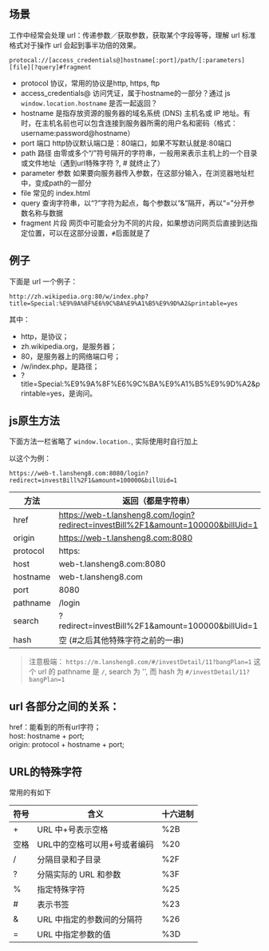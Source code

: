 ## 场景

工作中经常会处理 url：传递参数／获取参数，获取某个字段等等，理解 url 标准格式对于操作 url 会起到事半功倍的效果。   

`protocal://[access_credentials@]hostname[:port]/path/[:parameters][file][?query]#fragment`

- protocol 协议，常用的协议是http, https, ftp
- access_credentials@ 访问凭证，属于hostname的一部分？通过 js `window.location.hostname` 是否一起返回？
- hostname 是指存放资源的服务器的域名系统 (DNS) 主机名或 IP 地址。有时，在主机名前也可以包含连接到服务器所需的用户名和密码（格式：username:password@hostname）
- port 端口 http协议默认端口是：80端口，如果不写默认就是:80端口
- path 路径 由零或多个“/”符号隔开的字符串，一般用来表示主机上的一个目录或文件地址（遇到url特殊字符 ?, # 就终止了）
- parameter 参数 如果要向服务器传入参数，在这部分输入，在浏览器地址栏中，变成path的一部分
- file 常见的 index.html
- query 查询字符串，以“?”字符为起点，每个参数以“&”隔开，再以“=”分开参数名称与数据
- fragment 片段 网页中可能会分为不同的片段，如果想访问网页后直接到达指定位置，可以在这部分设置，`#`后面就是了

## 例子

下面是 url 一个例子：

`http://zh.wikipedia.org:80/w/index.php?title=Special:%E9%9A%8F%E6%9C%BA%E9%A1%B5%E9%9D%A2&printable=yes`

其中：

- http，是协议；
- zh.wikipedia.org，是服务器；
- 80，是服务器上的网络端口号；
- /w/index.php，是路径；
- ?title=Special:%E9%9A%8F%E6%9C%BA%E9%A1%B5%E9%9D%A2&printable=yes，是询问。

## js原生方法

下面方法一栏省略了 `window.location.`, 实际使用时自行加上

以这个为例：

`https://web-t.lansheng8.com:8080/login?redirect=investBill%2F1&amount=100000&billUid=1`

方法     | 返回（都是字符串）
---------|----------------------------------------------------------------------------------
href     | https://web-t.lansheng8.com/login?redirect=investBill%2F1&amount=100000&billUid=1
origin   | https://web-t.lansheng8.com:8080
protocol | https:
host     | web-t.lansheng8.com:8080
hostname | web-t.lansheng8.com
port     | 8080
pathname | /login
search   | ?redirect=investBill%2F1&amount=100000&billUid=1
hash     | 空 (#之后其他特殊字符之前的一串)


> 注意极端： `https://m.lansheng8.com/#/investDetail/11?bangPlan=1` 这个 url 的 pathname 是 `/`, search 为 '', 而 hash 为 `#/investDetail/11?bangPlan=1`

## url 各部分之间的关系：

href：能看到的所有url字符；   
host: hostname + port;   
origin: protocol + hostname + port;   

## URL的特殊字符

常用的有如下

符号 | 含义                         | 十六进制
-----|------------------------------|---------
+    | URL 中+号表示空格            | %2B
空格 | URL中的空格可以用+号或者编码 | %20
/    | 分隔目录和子目录             | %2F
?    | 分隔实际的 URL 和参数        | %3F
%    | 指定特殊字符                 | %25
#    | 表示书签                     | %23
&    | URL 中指定的参数间的分隔符   | %26
=    | URL 中指定参数的值           | %3D

